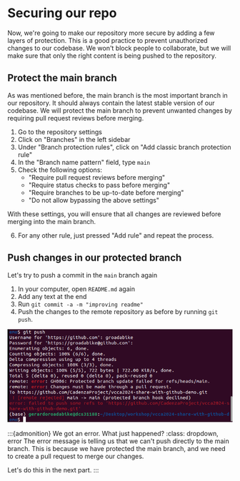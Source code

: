 # Securing our repo

Now, we're going to make our repository more secure by adding a few 
layers of protection. This is a good practice to prevent unauthorized changes to our codebase.
We won't block people to collaborate, but we will make sure that only the right content 
is being pushed to the repository.

## Protect the main branch

As was mentioned before, the main branch is the most important branch in our repository.
It should always contain the latest stable version of our codebase.
We will protect the main branch to prevent unwanted changes by requiring pull request 
reviews before merging.

1. Go to the repository settings
2. Click on "Branches" in the left sidebar
3. Under "Branch protection rules", click on "Add classic branch protection rule"
4. In the "Branch name pattern" field, type `main`
5. Check the following options:
   - "Require pull request reviews before merging"
   - "Require status checks to pass before merging"
   - "Require branches to be up-to-date before merging"
   - "Do not allow bypassing the above settings"

With these settings, you will ensure that all changes are reviewed before merging 
into the main branch.

6. For any other rule, just pressed "Add rule" and repeat the process.

## Push changes in our protected branch

Let's try to push a commit in the `main` branch again 

1. In your computer, open `README.md` again
2. Add any text at the end
3. Run `git commit -a -m "improving readme"`
4. Push the changes to the remote repository as before by running `git push`.

![Blocked Branch.png](../figures/block-branch.png)

:::{admonition} We got an error. What just happened?
:class: dropdown, error
The error message is telling us that we can't push directly to the main branch.
This is because we have protected the main branch, and we need to create a pull request
to merge our changes.

Let's do this in the next part.
:::

